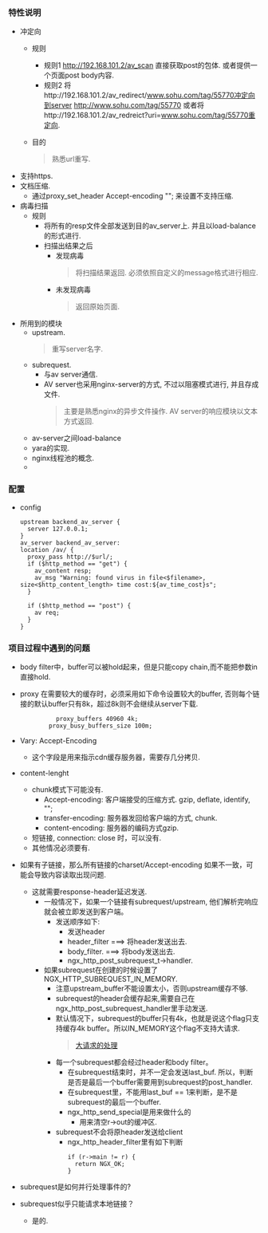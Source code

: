  
### 特性说明
  - 冲定向
    - 规则
      - 规则1 
        http://192.168.101.2/av_scan
        直接获取post的包体. 
        或者提供一个页面post body内容.
      - 规则2
        将http://192.168.101.2/av_redirect/www.sohu.com/tag/55770冲定向到server http://www.sohu.com/tag/55770
        或者将http://192.168.101.2/av_redreict?uri=www.sohu.com/tag/55770重定向.
        
    - 目的
      > 熟悉url重写.  
  - 支持https.
  - 文档压缩.
    - 通过proxy_set_header Accept-encoding ""; 来设置不支持压缩.
  - 病毒扫描
    - 规则
      - 将所有的resp文件全部发送到目的av_server上. 并且以load-balance的形式进行. 
      - 扫描出结果之后
        - 发现病毒
          > 将扫描结果返回. 必须依照自定义的message格式进行相应.
        - 未发现病毒
          > 返回原始页面.
  - 所用到的模块
    - upstream. 
      > 重写server名字.
    - subrequest.
      - 与av server通信.
      - AV server也采用nginx-server的方式, 不过以阻塞模式进行, 并且存成文件. 
        > 主要是熟悉nginx的异步文件操作.
        > AV server的响应模块以文本方式返回. 
    - av-server之间load-balance
    - yara的实现.
    - nginx线程池的概念.
    - 
    
### 配置
  - config
    ```
    upstream backend_av_server {
      server 127.0.0.1;
    }
    av_server backend_av_server:
    location /av/ {
      proxy_pass http://$url/;
      if ($http_method == "get") {
        av_content resp;
        av_msg "Warning: found virus in file<$filename>, size<$http_content_length> time cost:${av_time_cost}s";
      }
      
      if ($http_method == "post") {
        av req;
      }
    }
    ```
### 项目过程中遇到的问题
  - body filter中，buffer可以被hold起来，但是只能copy chain,而不能把参数in直接hold.
  - proxy 在需要较大的缓存时，必须采用如下命令设置较大的buffer, 否则每个链接的默认buffer只有8k，超过8k则不会继续从server下载.
    ```
              proxy_buffers 40960 4k;
            proxy_busy_buffers_size 100m;
    ```
  - Vary: Accept-Encoding
    - 这个字段是用来指示cdn缓存服务器，需要存几分拷贝.
  - content-lenght
    - chunk模式下可能没有.
      - Accept-encoding: 客户端接受的压缩方式. gzip, deflate, identify, "";
      - transfer-encoding: 服务器发回给客户端的方式, chunk.
      - content-encoding: 服务器的编码方式gzip.
    - 短链接, connection: close 时，可以没有.
    - 其他情况必须要有.
  - 如果有子链接，那么所有链接的charset/Accept-encoding 如果不一致，可能会导致内容读取出现问题.
    - 这就需要response-header延迟发送.
      - 一般情况下，如果一个链接有subrequest/upstream, 他们解析完响应就会被立即发送到客户端。 
        - 发送顺序如下:
          - 发送header
          - header_filter  ===> 将header发送出去.
          - body_filter.   ===> 将body发送出去. 
          - ngx_http_post_subrequest_t->handler. 
      - 如果subrequest在创建的时候设置了NGX_HTTP_SUBREQUEST_IN_MEMORY.
        - 注意upstream_buffer不能设置太小，否则upstream缓存不够.
        - subrequest的header会缓存起来,需要自己在ngx_http_post_subrequest_handler里手动发送.
        - 默认情况下，subrequest的buffer只有4k，也就是说这个flag只支持缓存4k buffer。所以IN_MEMORY这个flag不支持大请求.
          > [大请求的处理](http://blog.sina.com.cn/s/blog_7303a1dc0101b9tj.html)
        - 每一个subrequest都会经过header和body filter。
          - 在subrequest结束时，并不一定会发送last_buf. 所以，判断是否是最后一个buffer需要用到subrequest的post_handler.
          - 在subrequest里，不能用last_buf == 1来判断，是不是subrequest的最后一个buffer.
          - ngx_http_send_special是用来做什么的
            - 用来清空r->out的缓冲区.
        - subrequest不会将原header发送给client
          - ngx_http_header_filter里有如下判断
            ```
            if (r->main != r) {
              return NGX_OK;
            }
            ```
            
  - subrequest是如何并行处理事件的?       
  - subrequest似乎只能请求本地链接？
    - 是的. 

